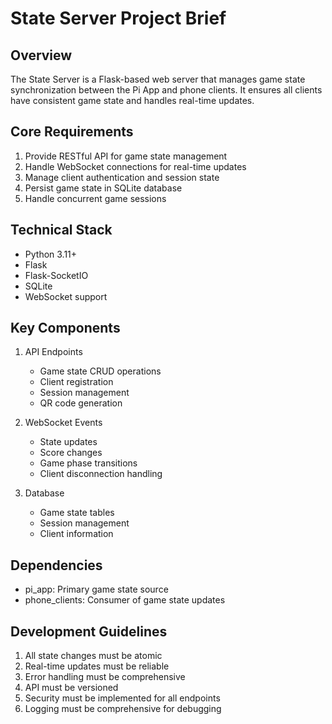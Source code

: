# State Server Project Brief

## Overview

The State Server is a Flask-based web server that manages game state synchronization between the Pi App and phone clients. It ensures all clients have consistent game state and handles real-time updates.

## Core Requirements

1. Provide RESTful API for game state management
2. Handle WebSocket connections for real-time updates
3. Manage client authentication and session state
4. Persist game state in SQLite database
5. Handle concurrent game sessions

## Technical Stack

- Python 3.11+
- Flask
- Flask-SocketIO
- SQLite
- WebSocket support

## Key Components

1. API Endpoints

   - Game state CRUD operations
   - Client registration
   - Session management
   - QR code generation

2. WebSocket Events

   - State updates
   - Score changes
   - Game phase transitions
   - Client disconnection handling

3. Database
   - Game state tables
   - Session management
   - Client information

## Dependencies

- pi_app: Primary game state source
- phone_clients: Consumer of game state updates

## Development Guidelines

1. All state changes must be atomic
2. Real-time updates must be reliable
3. Error handling must be comprehensive
4. API must be versioned
5. Security must be implemented for all endpoints
6. Logging must be comprehensive for debugging
